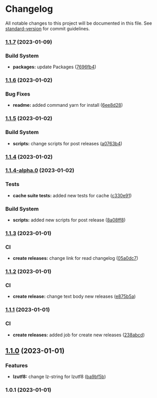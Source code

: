 # Changelog

All notable changes to this project will be documented in this file. See [standard-version](https://github.com/conventional-changelog/standard-version) for commit guidelines.

### [1.1.7](https://github.com/Lack-Zillions-Over/hyperc/compare/v1.1.6...v1.1.7) (2023-01-09)


### Build System

* **packages:** update Packages ([7696fb4](https://github.com/Lack-Zillions-Over/hyperc/commit/7696fb4e62771836ef9bd26728d89c48295e2cf5))

### [1.1.6](https://github.com/Lack-Zillions-Over/hyperc/compare/v1.1.5...v1.1.6) (2023-01-02)


### Bug Fixes

* **readme:** added command yarn for install ([6ee8d28](https://github.com/Lack-Zillions-Over/hyperc/commit/6ee8d285267736cc801e793b16d76a708fe32009))

### [1.1.5](https://github.com/Lack-Zillions-Over/hyperc/compare/v1.1.4...v1.1.5) (2023-01-02)


### Build System

* **scripts:** change scripts for post releases ([a0763b4](https://github.com/Lack-Zillions-Over/hyperc/commit/a0763b4ad63226428bc2ed9f53ea4bafa35f59b8))

### [1.1.4](https://github.com/Lack-Zillions-Over/hyperc/compare/v1.1.4-alpha.0...v1.1.4) (2023-01-02)

### [1.1.4-alpha.0](https://github.com/Lack-Zillions-Over/hyperc/compare/v1.1.3...v1.1.4-alpha.0) (2023-01-02)


### Tests

* **cache suite tests:** added new tests for cache ([c330e91](https://github.com/Lack-Zillions-Over/hyperc/commit/c330e91ed66fd77cdd52257baa5ea3071a83f252))


### Build System

* **scripts:** added new scripts for post release ([8a08ff8](https://github.com/Lack-Zillions-Over/hyperc/commit/8a08ff826a34a78d39f38ee0611034ff4dc79cfb))

### [1.1.3](https://github.com/Lack-Zillions-Over/hyperc/compare/v1.1.2...v1.1.3) (2023-01-01)


### CI

* **create releases:** change link for read changelog ([05a0dc7](https://github.com/Lack-Zillions-Over/hyperc/commit/05a0dc74a14865dacaab669df9d08b4e8016cca9))

### [1.1.2](https://github.com/Lack-Zillions-Over/hyperc/compare/v1.1.1...v1.1.2) (2023-01-01)


### CI

* **create release:** change text body new releases ([e875b5a](https://github.com/Lack-Zillions-Over/hyperc/commit/e875b5a8f8e60f082b2306e454d3f0ce5a293d7f))

### [1.1.1](https://github.com/Lack-Zillions-Over/hyperc/compare/v1.1.0...v1.1.1) (2023-01-01)


### CI

* **create releases:** added job for create new releases ([238abcd](https://github.com/Lack-Zillions-Over/hyperc/commit/238abcdd77727576c7c1086c4d5293c1232a1ae9))

## [1.1.0](https://github.com/Lack-Zillions-Over/hyperc/compare/v1.0.1...v1.1.0) (2023-01-01)


### Features

* **lzutf8:** change lz-string for lzutf8 ([ba9bf5b](https://github.com/Lack-Zillions-Over/hyperc/commit/ba9bf5b5866726cecfe9ea42b3beac932f7a505f))

### 1.0.1 (2023-01-01)
